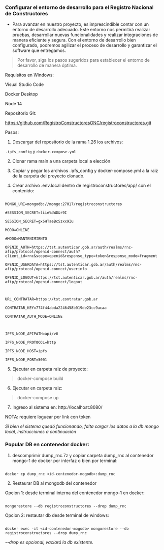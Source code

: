 ### Configurar el entorno de desarrollo para el Registro Nacional de Constructores

- Para avanzar en nuestro proyecto, es imprescindible contar con un entorno de desarrollo adecuado. Este entorno nos permitirá realizar pruebas, desarrollar nuevas funcionalidades y realizar integraciones de manera eficiente y segura. Con el entorno de desarrollo bien configurado, podremos agilizar el proceso de desarrollo y garantizar el software que entregamos.

> Por favor, siga los pasos sugeridos para establecer el entorno de desarrollo de manera óptima.

Requisitos en Windows:

Visual Studio Code

Docker Desktop

Node 14

  

Repositorio Git:

https://github.com/RegistroConstructoresONC/registroconstructores.git

Pasos:

1. Descargar del repositorio de la rama 1.26 los archivos:

`.ipfs_config` y `docker-compose.yml`

2. Clonar rama main a una carpeta local a elección

3. Copiar y pegar los archivos .ipfs_config y docker-compose.yml a la raiz de la carpeta del proyecto clonado.

4. Crear archivo .env.local dentro de registroconstructores/app/ con el contenido:

```

MONGO_URI=mongodb://mongo:27017/registroconstructores

#SESSION_SECRET=liie%dWD&r9I

SESSION_SECRET=gx6HTaeBcSzxx9Iu

MODO=ONLINE

#MODO=MANTENIMIENTO

OPENID_AUTH=https://tst.autenticar.gob.ar/auth/realms/rnc-afip/protocol/openid-connect/auth?client_id=rnc&scope=openid&response_type=token&response_mode=fragment

OPENID_USERDATA=https://tst.autenticar.gob.ar/auth/realms/rnc-afip/protocol/openid-connect/userinfo

OPENID_LOGOUT=https://tst.autenticar.gob.ar/auth/realms/rnc-afip/protocol/openid-connect/logout

  

URL_CONTRATAR=https://tst.contratar.gob.ar

CONTRATAR_KEY=774f44abda2246458b019de23cc9acaa

CONTRATAR_AUTH_MODE=ONLINE

  

IPFS_NODE_APIPATH=api/v0

IPFS_NODE_PROTOCOL=http

IPFS_NODE_HOST=ipfs

IPFS_NODE_PORT=5001

```

5. Ejecutar en carpeta raiz de proyecto:

> docker-compose build

6. Ejecutar en carpeta raiz:

> docker-compose up

  

7. Ingreso al sistema en: http://localhost:8080/

  

NOTA: requiere loguear por link con token

  

*Si bien el sistema quedó funcionando, falta cargar los datos a la db mongo local, instrucciones a continuación*

  

### Popular DB en contenedor docker:

1. descomprimir dump_rnc.7z y copiar carpeta dump_rnc al contenedor mongo-1 de docker por interfaz o bien por terminal:

```

docker cp dump_rnc <id-contenedor-mogodb>:dump_rnc

```

  

2. Restaurar DB al mongodb del contenedor

  

Opcion 1: desde terminal interna del contenedor mongo-1 en docker:

```

mongorestore --db registroconstructores --drop dump_rnc

```

  

Opcion 2: restautar db desde terminal de windows:

```

docker exec -it <id-contenedor-mogodb> mongorestore --db registroconstructores --drop dump_rnc

```

  

*--drop es opcional, vaciará la db existente.*

<!--stackedit_data:
eyJoaXN0b3J5IjpbLTU4Mjc2MTg4MV19
-->